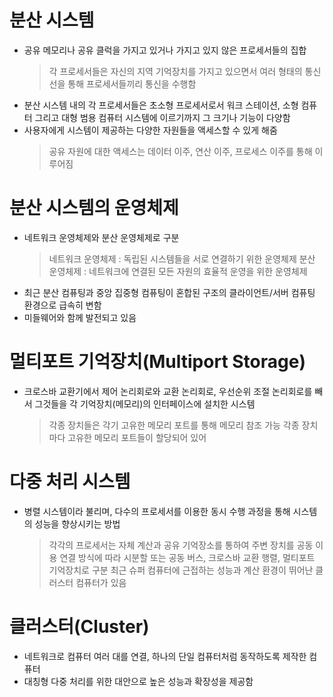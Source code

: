 # 분산 시스템

- 공유 메모리나 공유 클럭을 가지고 있거나 가지고 있지 않은 프로세서들의 집합
  > 각 프로세서들은 자신의 지역 기억장치를 가지고 있으면서 여러 형태의 통신선을 통해 프로세서들끼리 통신을 수행함
- 분산 시스템 내의 각 프로세서들은 초소형 프로세서로서 워크 스테이션, 소형 컴퓨터 그리고 대형 범용 컴퓨터 시스템에 이르기까지 그 크기나 기능이 다양함
- 사용자에게 시스템이 제공하는 다양한 자원들을 액세스할 수 있게 해줌
  > 공유 자원에 대한 액세스는 데이터 이주, 연산 이주, 프로세스 이주를 통해 이루어짐

# 분산 시스템의 운영체제

- 네트워크 운영체제와 분산 운영체제로 구분
  > 네트워크 운영체제 : 독립된 시스템들을 서로 연결하기 위한 운영체제
  > 분산 운영체제 : 네트워크에 연결된 모든 자원의 효율적 운영을 위한 운영체제
- 최근 분산 컴퓨팅과 중앙 집중형 컴퓨팅이 혼합된 구조의 클라이언트/서버 컴퓨팅 환경으로 급속히 변함
- 미들웨어와 함께 발전되고 있음

# 멀티포트 기억장치(Multiport Storage)

- 크로스바 교환기에서 제어 논리회로와 교환 논리회로, 우선순위 조절 논리회로를 빼서 그것들을 각 기억장치(메모리)의 인터페이스에 설치한 시스템
  > 각종 장치들은 각기 고유한 메모리 포트를 통해 메모리 참조 가능
  > 각종 장치마다 고유한 메모리 포트들이 할당되어 있어

# 다중 처리 시스템

- 병렬 시스템이라 불리며, 다수의 프로세서를 이용한 동시 수행 과정을 통해 시스템의 성능을 향상시키는 방법
  > 각각의 프로세서는 자체 계산과 공유 기억장소를 통하여 주변 장치를 공동 이용
  > 연결 방식에 따라 시분할 또는 공동 버스, 크로스바 교환 행렬, 멀티포트 기억장치로 구분
  > 최근 슈퍼 컴퓨터에 근접하는 성능과 계산 환경이 뛰어난 클러스터 컴퓨터가 있음

# 클러스터(Cluster)

- 네트워크로 컴퓨터 여러 대를 연결, 하나의 단일 컴퓨터처럼 동작하도록 제작한 컴퓨터
- 대칭형 다중 처리를 위한 대안으로 높은 성능과 확장성을 제공함
